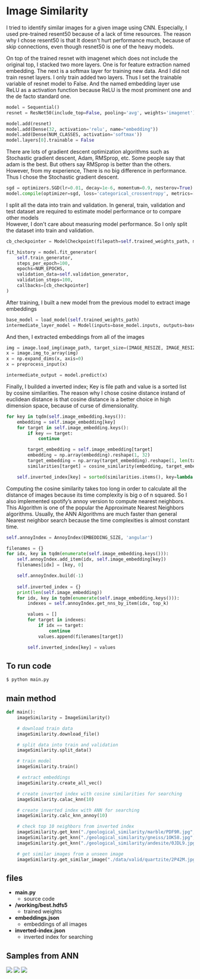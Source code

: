 # Image Similarity

I tried to identify similar images for a given image using CNN.
Especially, I used pre-trained resent50 because of a lack of time resources.
The reason why I chose resent50 is that It doesn't hurt performance much, because of skip connections, even though resnet50 is one of the heavy models.

On top of the trained resnet with imagenet which does not include the original top, I stacked two more layers. One is for feature extraction named embedding. 
The next is a softmax layer for training new data. And I did not train resnet layers. I only train added two layers. Thus I set the trainable variable of resnet model to False.
And the named embedding layer use ReLU as a activation function because ReLU is the most prominent one and the de facto standard one.

```python
model = Sequential()
resnet = ResNet50(include_top=False, pooling='avg', weights='imagenet')

model.add(resnet)
model.add(Dense(32, activation='relu', name="embedding"))
model.add(Dense(NUM_CLASSES, activation='softmax'))
model.layers[0].trainable = False
```

There are lots of gradient descent optimization algorithms such as Stochastic gradient descent, Adam, RMSprop, etc.
Some people say that adam is the best. But others say RMSprop is better than the others. However, from my experience, There is no big difference in performance.
Thus I chose the Stochastic gradient descent.

```python
sgd = optimizers.SGD(lr=0.01, decay=1e-6, momentum=0.9, nesterov=True)
model.compile(optimizer=sgd, loss='categorical_crossentropy', metrics=['accuracy'])
```
I split all the data into train and validation. In general, train, validation and test dataset are required to estimate model performance or to compare other models   
However, I don't care about measuring model performance. So I only split the dataset into train and validation.

```python
cb_checkpointer = ModelCheckpoint(filepath=self.trained_weights_path, monitor='val_loss', save_best_only=True, mode='auto')

fit_history = model.fit_generator(
    self.train_generator,
    steps_per_epoch=100,
    epochs=NUM_EPOCHS,
    validation_data=self.validation_generator,
    validation_steps=100,
    callbacks=[cb_checkpointer]
)
```

After training, I built a new model from the previous model to extract image embeddings

```python
base_model = load_model(self.trained_weights_path)
intermediate_layer_model = Model(inputs=base_model.inputs, outputs=base_model.layers[1].output)
```
And then, I extracted embeddings from all of the images

```python
img = image.load_img(image_path, target_size=(IMAGE_RESIZE, IMAGE_RESIZE))
x = image.img_to_array(img)
x = np.expand_dims(x, axis=0)
x = preprocess_input(x)

intermediate_output = model.predict(x)
```

Finally, I builded a inverted index; Key is file path and value is a sorted list by cosine similarities.
The reason why I chose cosine distance instand of euclidean distance is that cosine distance is a better choice in high dimension space, because of curse of dimensionality.

```python
for key in tqdm(self.image_embedding.keys()):
    embedding = self.image_embedding[key]
    for target in self.image_embedding.keys():
        if key == target:
            continue

        target_embedding = self.image_embedding[target]
        embedding = np.array(embedding).reshape(1, 32)
        target_embedding = np.array(target_embedding).reshape(1, len(target_embedding))
        similarities[target] = cosine_similarity(embedding, target_embedding)[0][0]

    self.inverted_index[key] = sorted(similarities.items(), key=lambda x: x[1], reverse=True)[0:top_k]
```

Computing the cosine similarity takes too long in order to calculate all the distance of images because its time complexity is big o of n squared.
 So I also implemented spotify’s annoy version to compute nearest neighbors. 
 This Algorithm is one of the popular the Approximate Nearest Neighbors algorithms. 
 Usually, the ANN Algorithms are much faster than general Nearest neighbor search because the time complexities is almost constant time.

```python
self.annoyIndex = AnnoyIndex(EMBEDDING_SIZE, 'angular')

filenames = {}
for idx, key in tqdm(enumerate(self.image_embedding.keys())):
    self.annoyIndex.add_item(idx, self.image_embedding[key])
    filenames[idx] = [key, 0]

    self.annoyIndex.build(-1)
        
    self.inverted_index = {}
    print(len(self.image_embedding))
    for idx, key in tqdm(enumerate(self.image_embedding.keys())):
        indexes = self.annoyIndex.get_nns_by_item(idx, top_k)

        values = []
        for target in indexes:
            if idx == target:
                continue
            values.append(filenames[target])

        self.inverted_index[key] = values

``` 

## To run code

```bash
$ python main.py
```

## main method
```python
def main():
    imageSimilarity = ImageSimilarity()

    # download train data
    imageSimilarity.download_file()

    # split data into train and validation
    imageSimilarity.split_data()

    # train model
    imageSimilarity.train()

    # extract embeddings
    imageSimilarity.create_all_vec()

    # create inverted index with cosine similarities for searching
    imageSimilarity.calac_knn(10)

    # create inverted index with ANN for searching
    imageSimilarity.calc_knn_annoy(10)

    # check top 10 neighbors from inverted index
    imageSimilarity.get_knn("./geological_similarity/marble/PDF9R.jpg", 10)
    imageSimilarity.get_knn("./geological_similarity/gneiss/1OK58.jpg", 10)
    imageSimilarity.get_knn("./geological_similarity/andesite/0JDL9.jpg", 10)

    # get similar images from a unseen image
    imageSimilarity.get_similar_image("./data/valid/quartzite/2P42M.jpg", 10)
```
## files
- **main.py**
    - source code
- **/working/best.hdfs5**
    - trained weights
- **embeddings.json**
    - embeddings of all images
- **inverted-index.json**
    - inverted index for searching   
    
## Samples from ANN

![](./images/sample1.png)
![](./images/sample2.png)
![](./images/sample3.png)
